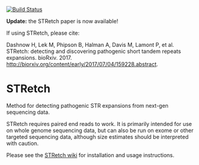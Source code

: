[![Build Status](https://travis-ci.org/hdashnow/STRetch-paper.svg?branch=ci)](https://travis-ci.org/hdashnow/STRetch-paper)

**Update:** the STRetch paper is now available!

If using STRetch, please cite:

Dashnow H, Lek M, Phipson B, Halman A, Davis M, Lamont P, et al. STRetch: detecting and discovering pathogenic short tandem repeats expansions. bioRxiv. 2017. http://biorxiv.org/content/early/2017/07/04/159228.abstract.

# STRetch

Method for detecting pathogenic STR expansions from next-gen sequencing data.

STRetch requires paired end reads to work. It is primarily intended for use on
whole genome sequencing data, but can also be run on exome or other targeted
sequencing data, although size estimates should be interpreted with caution.

Please see the [STRetch wiki](https://github.com/Oshlack/STRetch/wiki)
for installation and usage instructions.
